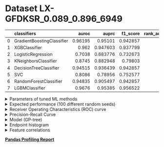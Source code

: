 # Dataset LX-GFDKSR_0.089_0.896_6949

|    | classifiers                |   auroc |    auprc |   f1_score |   rank_auroc |   rank_auprc |   rank_f1 |
|---:|:---------------------------|--------:|---------:|-----------:|-------------:|-------------:|----------:|
|  0 | GradientBoostingClassifier | 0.96195 | 0.95101  |   0.942857 |            2 |            2 |         2 |
|  1 | XGBClassifier              | 0.962   | 0.947603 |   0.937799 |            2 |            3 |         5 |
|  2 | LogisticRegression         | 0.7038  | 0.683776 |   0.732673 |            8 |            8 |         8 |
|  3 | KNeighborsClassifier       | 0.8745  | 0.882948 |   0.79803  |            6 |            6 |         6 |
|  4 | DecisionTreeClassifier     | 0.94515 | 0.936439 |   0.942857 |            5 |            4 |         2 |
|  5 | SVC                        | 0.8086  | 0.78956  |   0.752577 |            7 |            7 |         7 |
|  6 | RandomForestClassifier     | 0.94835 | 0.905497 |   0.942857 |            4 |            5 |         2 |
|  7 | LGBMClassifier             | 0.9676  | 0.95385  |   0.956522 |            1 |            1 |         1 |


<details>
<summary>Parameters of tuned ML methods</summary>


```
GradientBoostingClassifier(ccp_alpha=0.0, criterion='friedman_mse', init=None,
                           learning_rate=0.015529483184002293, loss='deviance',
                           max_depth=5, max_features=None, max_leaf_nodes=None,
                           min_impurity_decrease=0.0, min_impurity_split=None,
                           min_samples_leaf=42, min_samples_split=2,
                           min_weight_fraction_leaf=0.0, n_estimators=100,
                           n_iter_no_change=8, presort='deprecated',
                           random_state=6949, subsample=1.0, tol=1e-07,
                           validation_fraction=0.09999999999999999, verbose=0,
                           warm_start=False)
XGBClassifier(alpha=0.00043479025436697627, base_score=0.5, booster='dart',
              colsample_bylevel=1, colsample_bynode=1, colsample_bytree=1,
              eta=0.3308440841787278, eval_metric='logloss',
              gamma=0.30000000000000004, gpu_id=-1, importance_type='gain',
              interaction_constraints=None, learning_rate=0.330844074,
              max_delta_step=0, max_depth=5, min_child_weight=1, missing=nan,
              monotone_constraints=None, n_estimators=88, n_jobs=0,
              num_parallel_tree=1, objective='binary:logistic',
              random_state=6949, reg_alpha=0.000434790243,
              reg_lambda=0.4402438365695435, scale_pos_weight=1, subsample=1,
              tree_method=None, validate_parameters=False, verbosity=None)
LogisticRegression(C=0.036680421081707715, class_weight=None, dual=False,
                   fit_intercept=True, intercept_scaling=1, l1_ratio=None,
                   max_iter=100, multi_class='auto', n_jobs=None, penalty='l1',
                   random_state=6949, solver='liblinear', tol=0.0001, verbose=0,
                   warm_start=False)
KNeighborsClassifier(algorithm='auto', leaf_size=30, metric='minkowski',
                     metric_params=None, n_jobs=None, n_neighbors=24, p=1,
                     weights='distance')
DecisionTreeClassifier(ccp_alpha=0.0, class_weight=None, criterion='entropy',
                       max_depth=6, max_features=None, max_leaf_nodes=None,
                       min_impurity_decrease=0.0, min_impurity_split=None,
                       min_samples_leaf=16, min_samples_split=17,
                       min_weight_fraction_leaf=0.0, presort='deprecated',
                       random_state=6949, splitter='best')
SVC(C=22.456907577256228, break_ties=False, cache_size=200, class_weight=None,
    coef0=8.0, decision_function_shape='ovr', degree=3, gamma='auto',
    kernel='poly', max_iter=-1, probability=True, random_state=6949,
    shrinking=True, tol=1.9208180553186774e-05, verbose=False)
RandomForestClassifier(bootstrap=True, ccp_alpha=0.0, class_weight=None,
                       criterion='gini', max_depth=4, max_features=None,
                       max_leaf_nodes=None, max_samples=None,
                       min_impurity_decrease=0.0, min_impurity_split=None,
                       min_samples_leaf=3, min_samples_split=10,
                       min_weight_fraction_leaf=0.0, n_estimators=27,
                       n_jobs=None, oob_score=False, random_state=6949,
                       verbose=0, warm_start=False)
LGBMClassifier(boosting_type='goss', class_weight=None, colsample_bytree=1.0,
               importance_type='split', learning_rate=0.1, max_depth=9,
               metric='binary_logloss', min_child_samples=20,
               min_child_weight=0.001, min_split_gain=0.0, n_estimators=69,
               n_jobs=-1, num_leaves=243, objective='binary', random_state=6949,
               reg_alpha=0.0, reg_lambda=0.0, silent=True, subsample=1.0,
               subsample_for_bin=200000, subsample_freq=0)
```

</details>

<details>
<summary>Expected performance (100 different random seeds)</summary>
<img src='LX-GFDKSR_0.089_0.896_6949-box.svg' width=40% />
</details>

<details>
<summary>Receiver Operating Characteristics (ROC) curve</summary>
<img src='LX-GFDKSR_0.089_0.896_6949-roc.svg' width=40% />
</details>

<details>
<summary>Precision-Recall Curve</summary>
<img src='LX-GFDKSR_0.089_0.896_6949-prc.svg' width=40% />
</details>

<details>
<summary>Model (GP-tree)</summary>
<img src='LX-GFDKSR_0.089_0.896_6949-model.svg' height=10% />
</details>

<details>
<summary>Endpoint histogram</summary>
<img src='LX-GFDKSR_0.089_0.896_6949-endpoint.svg' width=40% />
</details>

<details>
<summary>Feature correlations</summary>
<img src='LX-GFDKSR_0.089_0.896_6949-corr.svg' width=40% />
</details>

[**Pandas Profiling Report**](https://epistasislab.github.io/digen/docs/profile/LX-GFDKSR_0.089_0.896_6949.html)